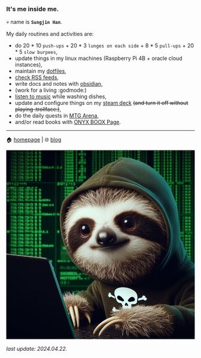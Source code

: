 ### It's me inside me.

💀 name is **`Sungjin Han`**.

My daily routines and activities are:

* do 20 * 10 `push-ups` + 20 * 3 `lunges on each side` + 8 * 5 `pull-ups` + 20 * 5 `slow burpees`,
* update things in my linux machines (Raspberry Pi 4B + oracle cloud instances),
* maintain my [dotfiles](https://github.com/meinside/dotfiles),
* [check RSS feeds](https://apps.apple.com/kr/app/reeder-5/id1529448980),
* write docs and notes with [obsidian](https://obsidian.md/),
* (work for a living :godmode:)
* [listen to music](https://play.google.com/store/apps/details?id=com.spiralplayerx) while washing dishes,
* update and configure things on my [steam deck](https://store.steampowered.com/steamdeck) ~~(and turn it off without playing :trollface:)~~,
* do the daily quests in [MTG Arena](https://magic.wizards.com/en/mtgarena),
* and/or read books with [ONYX BOOX Page](https://onyxboox.com/boox_page).

----

🏠 [homepage](https://meinside.dev) | 🌐 [blog](https://blog.meinside.dev)

![generated with noiselith](https://raw.githubusercontent.com/meinside/meinside/main/res/profile/sloth.jpg)

*last update: 2024.04.22.*
